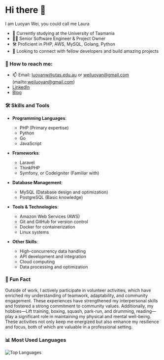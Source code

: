 # Hi there 👋

I am Luoyan Wei, you could call me Laura

- 🌱 Currently studying at the University of Tasmania
- 🧑‍💻 Senior Software Engineer & Project Owner
- 🛠️ Proficient in PHP, AWS, MySQL, Golang, Python
- 🎯 Looking to connect with fellow developers and build amazing projects 

### 💼 How to reach me:
- 📫 Email: [luoyanw@utas.edu.au](mailto:luoyanw@utas.edu.au) or weiluoyan@gmail.com (mailto:weiluoyan@gmail.com)
- [LinkedIn](https://www.linkedin.com/in/luoyan-wei-9693842b2)
- [Blog](https://www.cnblogs.com/weiluoyan)

### 🛠 Skills and Tools
- **Programming Languages**: 
  - PHP (Primary expertise)
  - Python
  - Go
  - JavaScript

- **Frameworks**: 
  - Laravel
  - ThinkPHP
  - Symfony, or CodeIgniter (Familiar with)

- **Database Management**: 
  - MySQL (Database design and optimization)
  - PostgreSQL (Basic knowledge)

- **Tools & Technologies**:
  - Amazon Web Services (AWS)
  - Git and GitHub for version control
  - Docker for containerization
  - Linux systems

- **Other Skills**:
  - High-concurrency data handling
  - API development and integration
  - Cloud computing
  - Data processing and optimization

### 🌟 Fun Fact
Outside of work, I actively participate in volunteer activities, which have enriched my understanding of teamwork, adaptability, and community engagement. These experiences have strengthened my interpersonal skills and fostered a strong commitment to community values. Additionally, my hobbies—Lift training, boxing, squash, park-run, and drumming, reading—play a significant role in maintaining my physical and mental well-being. These activities not only keep me energized but also enhance my resilience and focus, both of which are valuable in a professional setting.

### 📊 Most Used Languages
![Top Languages](https://github-readme-stats.vercel.app/api/top-langs/?username=weiluoyan&layout=compact&theme=radical)
